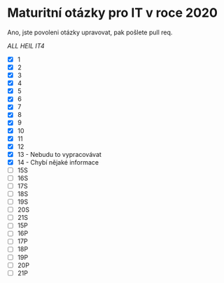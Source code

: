 # Maturitní otázky pro IT v roce 2020

Ano, jste povoleni otázky upravovat, pak pošlete pull req.

*ALL HEIL IT4*

- [x] 1
- [x] 2
- [x] 3
- [x] 4
- [x] 5
- [x] 6
- [x] 7
- [x] 8
- [x] 9
- [x] 10
- [x] 11
- [x] 12
- [x] 13 - Nebudu to vypracovávat
- [x] 14 - Chybí nějaké informace
- [ ] 15S
- [ ] 16S
- [ ] 17S
- [ ] 18S
- [ ] 19S
- [ ] 20S
- [ ] 21S
- [ ] 15P
- [ ] 16P
- [ ] 17P
- [ ] 18P
- [ ] 19P
- [ ] 20P
- [ ] 21P
